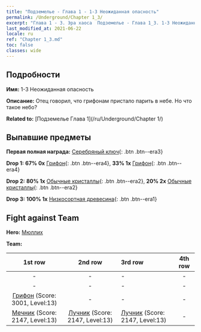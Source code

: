 ```yaml
---
title: "Подземелье - Глава 1 - 1-3 Неожиданная опасность"
permalink: /Underground/Chapter 1_3/
excerpt: "Глава 1 - 3. Эра хаоса  Подземелье - Глава 1_3. 1-3 Неожиданная опасность"
last_modified_at: 2021-06-22
locale: ru
ref: "Chapter 1_3.md"
toc: false
classes: wide
---
```


## Подробности

 **Имя:** 1-3 Неожиданная опасность

 **Описание:** Отец говорил, что грифонам пристало парить в небе. Но что такое небо?

 **Related to:** [Подземелье Глава 1](/ru/Underground/Chapter 1/)

## Выпавшие предметы

 **Первая полная награда:** [Серебряный ключ](/ItemsRU/con_693/){: .btn .btn--era3}

 **Drop 1:** **67% 0x** [Грифон](/ItemsRU/unt_192/){: .btn .btn--era4}, **33% 1x** [Грифон](/ItemsRU/unt_192/){: .btn .btn--era4}

 **Drop 2:** **80% 1x** [Обычные кристаллы](/ItemsRU/mat_11/){: .btn .btn--era2}, **20% 2x** [Обычные кристаллы](/ItemsRU/mat_11/){: .btn .btn--era2}

 **Drop 3:** **100% 1x** [Низкосортная древесина](/ItemsRU/mat_1/){: .btn .btn--era1}


## Fight against Team
 **Hero:** [Мюллих](/ru/heroes/Mullich/)

 **Team:**


  | 1st row | 2nd row | 3rd row | 4th row |
  |:----:|:----:|:----|:----:|
  | - | - | - | - |
  | - | - | - | - |
  | [Грифон](/ru/units/Griffin/) (Score: 3001, Level:13)  | - | - | - |
  | [Мечник](/ru/units/Swordsman/) (Score: 2147, Level:13)  | [Лучник](/ru/units/Marksman/) (Score: 2147, Level:13)  | [Лучник](/ru/units/Marksman/) (Score: 2147, Level:13)  | - |


